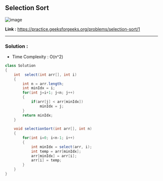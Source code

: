 ## Selection Sort

![image](https://user-images.githubusercontent.com/23376002/179909287-9774c093-044c-460d-ad0b-b16bc0c13e1b.png)


**Link :** https://practice.geeksforgeeks.org/problems/selection-sort/1


--------------------------------------------------------------------------------------------------------------------------------------------------------


### Solution :

- Time Complexity : O(n^2)


```java
class Solution
{
	int  select(int arr[], int i)
	{
        int n = arr.length;
        int minIdx = i;
        for(int j=i+1; j<n; j++)
        {
            if(arr[j] < arr[minIdx])
                minIdx = j;
        }
        return minIdx;
	}
	
	void selectionSort(int arr[], int n)
	{
        for(int i=0; i<n-1; i++)
        {
            int minIdx = select(arr, i);
            int temp = arr[minIdx];
            arr[minIdx] = arr[i];
            arr[i] = temp;
        }
	}
}

```



